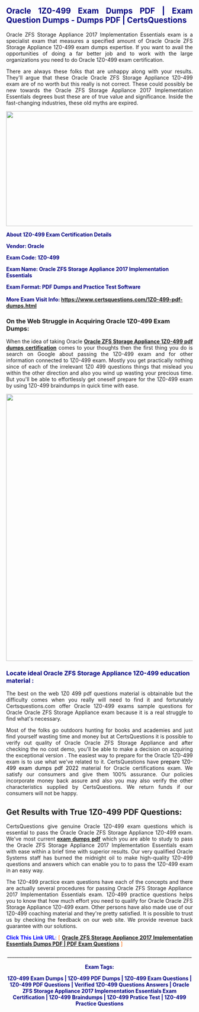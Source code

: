 <h2 style="text-align: justify;"><span style="color: #000080;">Oracle 1Z0-499 Exam Dumps PDF | Exam Question Dumps - Dumps PDF | CertsQuestions</span></h2>
<p style="text-align: justify;">Oracle ZFS Storage Appliance 2017 Implementation Essentials exam is a specialist exam that measures a specified amount of Oracle Oracle ZFS Storage Appliance 1Z0-499 exam dumps expertise. If you want to avail the opportunities of doing a far better job and to work with the large organizations you need to do Oracle 1Z0-499 exam certification.</p>
<p style="text-align: justify;">There are always these folks that are unhappy along with your results. They'll argue that these Oracle Oracle ZFS Storage Appliance 1Z0-499 exam are of no worth but this really is not correct. These could possibly be new towards the Oracle ZFS Storage Appliance 2017 Implementation Essentials degrees bust these are of true value and significance. Inside the fast-changing industries, these old myths are expired.</p>
<p><img style="display: block; margin-left: auto; margin-right: auto;" src="https://i.imgur.com/eaP4ae9.png" width="840" height="310" /></p>
<p><span style="color: #000080;"><strong>About 1Z0-499 Exam Certification Details</strong></span></p>
<p><span style="color: #000080;"><strong>Vendor: Oracle<br /></strong></span></p>
<p><span style="color: #000080;"><strong>Exam Code: 1Z0-499</strong></span></p>
<p><span style="color: #000080;"><strong>Exam Name: Oracle ZFS Storage Appliance 2017 Implementation Essentials</strong></span></p>
<p><span style="color: #000080;"><strong>Exam Format: PDF Dumps and Practice Test Software<br /><br />More Exam Visit Info: <span style="color: #ff6600;"><a href="https://www.certsquestions.com/1Z0-499-pdf-dumps.html">https://www.certsquestions.com/1Z0-499-pdf-dumps.html</a></span></strong></span></p>
<h3>On the Web Struggle in Acquiring Oracle 1Z0-499 Exam Dumps:</h3>
<p style="text-align: justify;">When the idea of taking Oracle <a href="https://www.certsquestions.com/1Z0-499-pdf-dumps.html"><strong>Oracle ZFS Storage Appliance 1Z0-499 pdf dumps certification</strong></a> comes to your thoughts then the first thing you do is search on Google about passing the 1Z0-499 exam and for other information connected to 1Z0-499 exam. Mostly you get practically nothing since of each of the irrelevant 1Z0 499 questions things that mislead you within the other direction and also you wind up wasting your precious time. But you'll be able to effortlessly get oneself prepare for the 1Z0-499 exam by using 1Z0-499 braindumps in quick time with ease.</p>
<p><a href="https://www.certsquestions.com/1Z0-499-pdf-dumps.html"><img style="display: block; margin-left: auto; margin-right: auto;" src="https://i.imgur.com/pxhoKQ2.png" width="720" /></a></p>
<h3><span style="color: #000080;">Locate ideal Oracle ZFS Storage Appliance 1Z0-499 education material :</span></h3>
<p style="text-align: justify;">The best on the web 1Z0 499 pdf questions material is obtainable but the difficulty comes when you really will need to find it and fortunately Certsquestions.com offer Oracle 1Z0-499 exams sample questions for Oracle Oracle ZFS Storage Appliance exam because it is a real struggle to find what's necessary.</p>
<p style="text-align: justify;">Most of the folks go outdoors hunting for books and academies and just find yourself wasting time and money but at CertsQuestions it is possible to verify out quality of Oracle Oracle ZFS Storage Appliance and after checking the no cost demo, you'll be able to make a decision on acquiring the exceptional version . The easiest way to prepare for the Oracle 1Z0-499 exam is to use what we've related to it. CertsQuestions have <span style="color: #000000;">prepare 1Z0-499 exam dumps pdf 2022</span> material for Oracle certifications exam. We satisfy our consumers and give them 100% assurance. Our policies incorporate money back assure and also you may also verify the other characteristics supplied by CertsQuestions. We return funds if our consumers will not be happy.</p>
<h2>Get Results with True 1Z0-499 PDF Questions:</h2>
<p style="text-align: justify;">CertsQuestions give genuine Oracle 1Z0-499 exam questions which is essential to pass the Oracle Oracle ZFS Storage Appliance 1Z0-499 exam. We've most current<strong>&nbsp;<a href="https://www.certsquestions.com/">exam dumps pdf</a></strong>&nbsp;which you are able to study to pass the Oracle ZFS Storage Appliance 2017 Implementation Essentials exam with ease within a brief time with superior results. Our very qualified Oracle Systems staff has burned the midnight oil to make high-quality 1Z0-499 questions and answers which can enable you to to pass the 1Z0-499 exam in an easy way.</p>
<p style="text-align: justify;">The 1Z0-499 practice exam questions have each of the concepts and there are actually several procedures for passing Oracle ZFS Storage Appliance 2017 Implementation Essentials exam. 1Z0-499 practice questions helps you to know that how much effort you need to qualify for Oracle Oracle ZFS Storage Appliance 1Z0-499 exam. Other persons have also made use of our 1Z0-499 coaching material and they're pretty satisfied. It is possible to trust us by checking the feedback on our web site. We provide revenue back guarantee with our solutions.</p>
<p style="text-align: justify;"><span style="color: #0000ff;"><strong>Click This Link URL</strong>:</span> <span style="color: #ff6600;">[ <strong><a href="https://www.certsquestions.com/oracle-systems-certification.html">Oracle ZFS Storage Appliance 2017 Implementation Essentials Dumps PDF | PDF Exam Questions</a></strong> ]</span></p>
<p style="text-align: center;">______________________________________________________________________________</p>
<p style="text-align: center;"><span style="color: #000080;"><strong>Exam Tags:</strong></span></p>
<p style="text-align: center;"><span style="color: #000080;"><strong>1Z0-499 Exam Dumps | 1Z0-499 PDF Dumps | 1Z0-499 Exam Questions | 1Z0-499 PDF Questions | Verified 1Z0-499 Questions Answers | Oracle ZFS Storage Appliance 2017 Implementation Essentials Exam Certification | 1Z0-499 Braindumps | 1Z0-499 Pratice Test | 1Z0-499 Practice Questions</strong></span></p>

